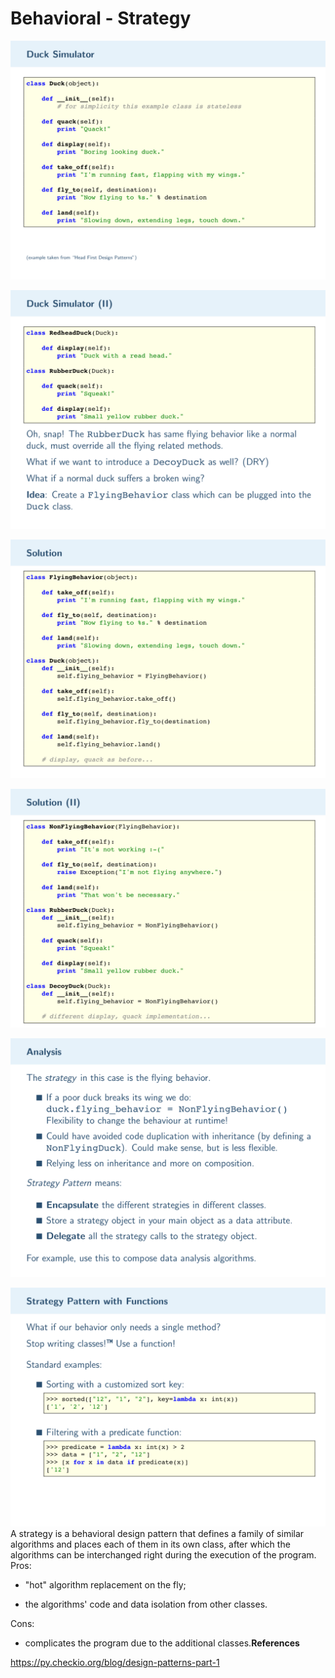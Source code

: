 # Behavioral - Strategy

![image](media/Behavioral-Strategy-image1.png)

![image](media/Behavioral-Strategy-image2.png)

![image](media/Behavioral-Strategy-image3.png)

![image](media/Behavioral-Strategy-image4.png)

![image](media/Behavioral-Strategy-image5.png)

![image](media/Behavioral-Strategy-image6.png)
A strategy is a behavioral design pattern that defines a family of similar algorithms and places each of them in its own class, after which the algorithms can be interchanged right during the execution of the program.
Pros:

- "hot" algorithm replacement on the fly;

- the algorithms' code and data isolation from other classes.

Cons:

- complicates the program due to the additional classes.**References**

<https://py.checkio.org/blog/design-patterns-part-1>
